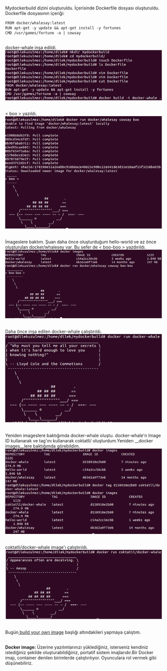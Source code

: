 
<br>Mydockerbuild dizini oluşturuldu. İçerisinde Dockerfile dosyası oluşturuldu.
Dockerfile dosyasının içeriği:
<pre><code>FROM docker/whalesay:latest
RUN apt-get -y update && apt-get install -y fortunes
CMD /usr/games/fortune -a | cowsay </code></pre>

<br>docker-whale inşa edildi.
<img class="" src="01.png" alt="" />

<br>< boo > yazıldı.
<img class="" src="1.png" alt="" />

<br>İmageslere baktım. Şuan daha önce oluşturduğum hello-world ve az önce oluşturulan docker/whalesey var. Bu sefer de < boo-boo > yazdırıldı.
<img class="" src="2.png" alt="" />

<br>Daha önce inşa edilen docker-whale çalıştırıldı.
<img class="" src="3.png" alt="" />

<br>Yeniden imageslere baktığımda docker-whale oluştu. docker-whale'n Image ID kullanarak ve tag'ını kullanarak coktatli/ oluşturdum.Yeniden __docker images__lere baktığımda görebildim.
<img class="" src="4.png" alt="" />

<br>coktatli/docker-whale image'ı çalıştırıldı.
<img class="" src="5.png" alt="" />

<br> Bugün<a href="https://docs.docker.com/engine/getstarted/step_four/" target="_blank"> build your own image</a> başlığı altındakileri yapmaya çalıştım.

<br>**Docker image:** Üzerine yazılımlarınızı yüklediğiniz, isterseniz kendiniz istediğiniz şekilde oluşturabildiğiniz, portatif sistem imajlarıdır.Bir Docker imajı, container denilen birimlerde çalıştırılıyor. Oyunculara rol vermek gibi düşünebiliriz.
